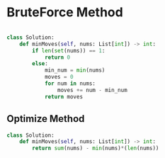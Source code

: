 # BruteForce Method

```python

class Solution:
    def minMoves(self, nums: List[int]) -> int:
        if len(set(nums)) == 1:
            return 0
        else:
            min_num = min(nums)
            moves = 0
            for num in nums:
                moves += num - min_num
            return moves


```

## Optimize Method

```python
class Solution:
    def minMoves(self, nums: List[int]) -> int:
        return sum(nums) - min(nums)*(len(nums))
```
